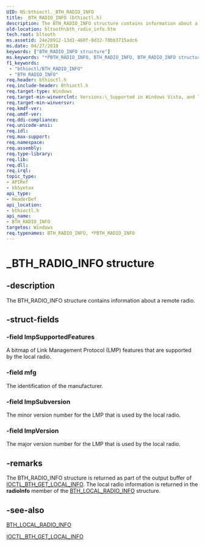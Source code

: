 ```yaml
---
UID: NS:bthioctl._BTH_RADIO_INFO
title: _BTH_RADIO_INFO (bthioctl.h)
description: The BTH_RADIO_INFO structure contains information about a remote radio.
old-location: bltooth\bth_radio_info.htm
tech.root: bltooth
ms.assetid: 24e28912-13d1-460f-8d32-78bb3715adc6
ms.date: 04/27/2018
keywords: ["BTH_RADIO_INFO structure"]
ms.keywords: "*PBTH_RADIO_INFO, BTH_RADIO_INFO, BTH_RADIO_INFO structure [Bluetooth Devices], PBTH_RADIO_INFO, PBTH_RADIO_INFO structure pointer [Bluetooth Devices], _BTH_RADIO_INFO, bltooth.bth_radio_info, bth_structs_5fa8e736-47a7-4ba5-bd40-f375ac6db8af.xml, bthioctl/BTH_RADIO_INFO, bthioctl/PBTH_RADIO_INFO"
f1_keywords:
 - "bthioctl/BTH_RADIO_INFO"
 - "BTH_RADIO_INFO"
req.header: bthioctl.h
req.include-header: Bthioctl.h
req.target-type: Windows
req.target-min-winverclnt: Versions:\_Supported in Windows Vista, and later.
req.target-min-winversvr: 
req.kmdf-ver: 
req.umdf-ver: 
req.ddi-compliance: 
req.unicode-ansi: 
req.idl: 
req.max-support: 
req.namespace: 
req.assembly: 
req.type-library: 
req.lib: 
req.dll: 
req.irql: 
topic_type:
- APIRef
- kbSyntax
api_type:
- HeaderDef
api_location:
- bthioctl.h
api_name:
- BTH_RADIO_INFO
targetos: Windows
req.typenames: BTH_RADIO_INFO, *PBTH_RADIO_INFO
---
```


# _BTH_RADIO_INFO structure


## -description


The BTH_RADIO_INFO structure contains information about a remote radio.


## -struct-fields




### -field lmpSupportedFeatures

A bitmap of Link Management Protocol (LMP) features that are supported by the local radio.


### -field mfg

The identification of the manufacturer.


### -field lmpSubversion

The minor version number for the LMP that is used by the local radio.


### -field lmpVersion

The major version number for the LMP that is used by the local radio.


## -remarks



The BTH_RADIO_INFO structure is returned as part of the output buffer of 
    <a href="https://docs.microsoft.com/windows-hardware/drivers/ddi/bthioctl/ni-bthioctl-ioctl_bth_get_local_info">IOCTL_BTH_GET_LOCAL_INFO</a>. The local
    radio information is returned in the 
    <b>radioInfo</b> member of the 
    <a href="https://docs.microsoft.com/windows-hardware/drivers/ddi/bthioctl/ns-bthioctl-_bth_local_radio_info">BTH_LOCAL_RADIO_INFO</a> structure.




## -see-also




<a href="https://docs.microsoft.com/windows-hardware/drivers/ddi/bthioctl/ns-bthioctl-_bth_local_radio_info">BTH_LOCAL_RADIO_INFO</a>



<a href="https://docs.microsoft.com/windows-hardware/drivers/ddi/bthioctl/ni-bthioctl-ioctl_bth_get_local_info">IOCTL_BTH_GET_LOCAL_INFO</a>
 

 

